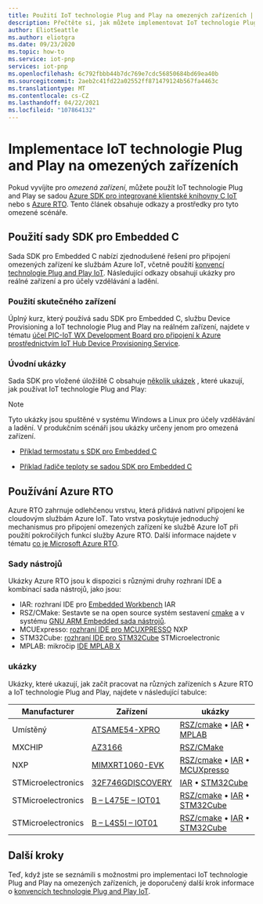 ```yaml
---
title: Použití IoT technologie Plug and Play na omezených zařízeních | Microsoft Docs
description: Přečtěte si, jak můžete implementovat IoT technologie Plug and Play na omezených zařízeních pomocí sady SDK pro Embedded C nebo Azure RTO.
author: EliotSeattle
ms.author: eliotgra
ms.date: 09/23/2020
ms.topic: how-to
ms.service: iot-pnp
services: iot-pnp
ms.openlocfilehash: 6c792fbbb44b7dc769e7cdc56850684bd69ea40b
ms.sourcegitcommit: 2aeb2c41fd22a02552ff871479124b567fa4463c
ms.translationtype: MT
ms.contentlocale: cs-CZ
ms.lasthandoff: 04/22/2021
ms.locfileid: "107864132"
---
```

# <a name="implement-iot-plug-and-play-on-constrained-devices"></a>Implementace IoT technologie Plug and Play na omezených zařízeních

Pokud vyvíjíte pro *omezená zařízení*, můžete použít IoT technologie Plug and Play se sadou [Azure SDK pro integrované klientské knihovny C IoT](https://aka.ms/embeddedcsdk) nebo s [Azure RTO](/azure/rtos/overview-rtos). Tento článek obsahuje odkazy a prostředky pro tyto omezené scénáře.

## <a name="use-the-sdk-for-embedded-c"></a>Použití sady SDK pro Embedded C

Sada SDK pro Embedded C nabízí zjednodušené řešení pro připojení omezených zařízení ke službám Azure IoT, včetně použití [konvencí technologie Plug and Play IoT](concepts-convention.md). Následující odkazy obsahují ukázky pro reálné zařízení a pro účely vzdělávání a ladění.

### <a name="use-a-real-device"></a>Použití skutečného zařízení

Úplný kurz, který používá sadu SDK pro Embedded C, službu Device Provisioning a IoT technologie Plug and Play na reálném zařízení, najdete v tématu [účel PIC-IoT WX Development Board pro připojení k Azure prostřednictvím IoT Hub Device Provisioning Service](https://github.com/Azure-Samples/Microchip-PIC-IoT-Wx).

### <a name="introductory-samples"></a>Úvodní ukázky

Sada SDK pro vložené úložiště C obsahuje [několik ukázek](https://github.com/Azure/azure-sdk-for-c/tree/master/sdk/samples/iot#iot-hub-plug-and-play-sample) , které ukazují, jak používat IoT technologie Plug and Play:

> [!NOTE]
> Tyto ukázky jsou spuštěné v systému Windows a Linux pro účely vzdělávání a ladění. V produkčním scénáři jsou ukázky určeny jenom pro omezená zařízení.

- [Příklad termostatu s SDK pro Embedded C](https://github.com/Azure/azure-sdk-for-c/blob/master/sdk/samples/iot/paho_iot_hub_pnp_sample.c)

- [Příklad řadiče teploty se sadou SDK pro Embedded C](https://github.com/Azure/azure-sdk-for-c/blob/master/sdk/samples/iot/paho_iot_hub_pnp_component_sample.c)

## <a name="using-azure-rtos"></a>Používání Azure RTO

Azure RTO zahrnuje odlehčenou vrstvu, která přidává nativní připojení ke cloudovým službám Azure IoT. Tato vrstva poskytuje jednoduchý mechanismus pro připojení omezených zařízení ke službě Azure IoT při použití pokročilých funkcí služby Azure RTO. Další informace najdete v tématu [co je Microsoft Azure RTO](/azure/rtos/overview-rtos).

### <a name="toolchains"></a>Sady nástrojů

Ukázky Azure RTO jsou k dispozici s různými druhy rozhraní IDE a kombinací sada nástrojů, jako jsou:

- IAR: rozhraní IDE pro [Embedded Workbench](https://www.iar.com/iar-embedded-workbench/) IAR
- RSZ/CMake: Sestavte se na open source systém sestavení [cmake](https://cmake.org/) a v systému [GNU ARM Embedded sada nástrojů](https://developer.arm.com/tools-and-software/open-source-software/developer-tools/gnu-toolchain/gnu-rm).
- MCUExpresso: [rozhraní IDE pro MCUXPRESSO](https://www.nxp.com/design/software/development-software/mcuxpresso-software-and-tools-/mcuxpresso-integrated-development-environment-ide:MCUXpresso-IDE) NXP
- STM32Cube: [rozhraní IDE pro STM32Cube](https://www.st.com/en/development-tools/stm32cubeide.html) STMicroelectronic
- MPLAB: mikročip [IDE MPLAB X](https://www.microchip.com/mplab/mplab-x-ide)

### <a name="samples"></a>ukázky

Ukázky, které ukazují, jak začít pracovat na různých zařízeních s Azure RTO a IoT technologie Plug and Play, najdete v následující tabulce:

Manufacturer | Zařízení | ukázky |
| --- | --- | --- |
| Umístěný | [ATSAME54-XPRO](https://www.microchip.com/developmenttools/productdetails/atsame54-xpro) | [RSZ/cmake](https://github.com/azure-rtos/getting-started/tree/master/Microchip/ATSAME54-XPRO) • [IAR](https://aka.ms/azrtos-sample/e54-iar) • [MPLAB](https://aka.ms/azrtos-sample/e54-mplab)
| MXCHIP | [AZ3166](https://aka.ms/iot-devkit) | [RSZ/CMake](https://github.com/azure-rtos/getting-started/tree/master/MXChip/AZ3166)
| NXP | [MIMXRT1060-EVK](https://www.nxp.com/design/development-boards/i-mx-evaluation-and-development-boards/mimxrt1060-evk-i-mx-rt1060-evaluation-kit:MIMXRT1060-EVK) | [RSZ/cmake](https://github.com/azure-rtos/getting-started/tree/master/NXP/MIMXRT1060-EVK) • [IAR](https://aka.ms/azrtos-sample/rt1060-iar) • [MCUXpresso](https://aka.ms/azrtos-sample/rt1060-mcuxpresso)
| STMicroelectronics | [32F746GDISCOVERY](https://www.st.com/en/evaluation-tools/32f746gdiscovery.html) | [IAR](https://aka.ms/azrtos-sample/f746g-iar) • [STM32Cube](https://aka.ms/azrtos-sample/f746g-cubeide)
| STMicroelectronics | [B – L475E – IOT01](https://www.st.com/en/evaluation-tools/b-l475e-iot01a.html) | [RSZ/cmake](https://github.com/azure-rtos/getting-started/tree/master/STMicroelectronics/STM32L4_L4%2B) • [IAR](https://aka.ms/azrtos-sample/l4s5-iar) • [STM32Cube](https://aka.ms/azrtos-sample/l4s5-cubeide)
| STMicroelectronics | [B – L4S5I – IOT01](https://www.st.com/en/evaluation-tools/b-l4s5i-iot01a.html) | [RSZ/cmake](https://github.com/azure-rtos/getting-started/tree/master/STMicroelectronics/STM32L4_L4%2B) • [IAR](https://aka.ms/azrtos-sample/l4s5-iar) • [STM32Cube](https://aka.ms/azrtos-sample/l4s5-cubeide)

## <a name="next-steps"></a>Další kroky

Teď, když jste se seznámili s možnostmi pro implementaci IoT technologie Plug and Play na omezených zařízeních, je doporučený další krok informace o [konvencích technologie Plug and Play IoT](concepts-convention.md).